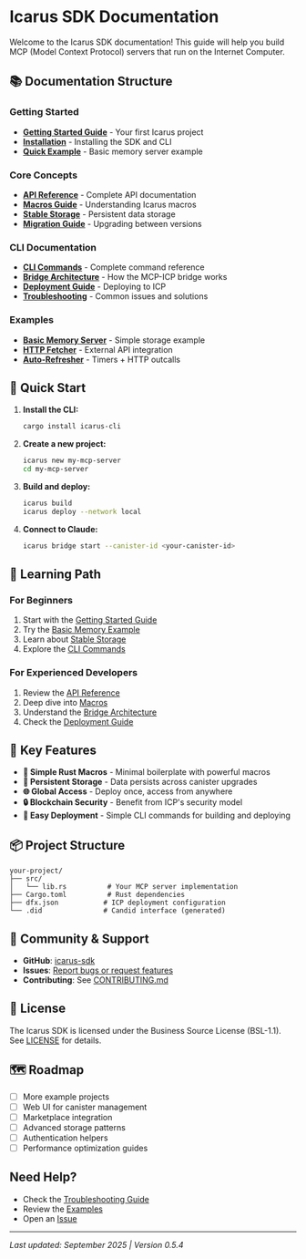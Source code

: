 # Icarus SDK Documentation

Welcome to the Icarus SDK documentation! This guide will help you build MCP (Model Context Protocol) servers that run on the Internet Computer.

## 📚 Documentation Structure

### Getting Started
- **[Getting Started Guide](getting-started.md)** - Your first Icarus project
- **[Installation](../cli/docs/installation.md)** - Installing the SDK and CLI
- **[Quick Example](../examples/basic-memory/)** - Basic memory server example

### Core Concepts
- **[API Reference](api-reference.md)** - Complete API documentation
- **[Macros Guide](macros.md)** - Understanding Icarus macros
- **[Stable Storage](stable-storage.md)** - Persistent data storage
- **[Migration Guide](migration-guide.md)** - Upgrading between versions

### CLI Documentation
- **[CLI Commands](../cli/docs/commands.md)** - Complete command reference
- **[Bridge Architecture](../cli/docs/bridge-architecture.md)** - How the MCP-ICP bridge works
- **[Deployment Guide](../cli/docs/deployment-guide.md)** - Deploying to ICP
- **[Troubleshooting](../cli/docs/troubleshooting.md)** - Common issues and solutions

### Examples
- **[Basic Memory Server](../examples/basic-memory/)** - Simple storage example
- **[HTTP Fetcher](../examples/http-fetcher/)** - External API integration
- **[Auto-Refresher](../examples/auto-refresher/)** - Timers + HTTP outcalls

## 🚀 Quick Start

1. **Install the CLI:**
   ```bash
   cargo install icarus-cli
   ```

2. **Create a new project:**
   ```bash
   icarus new my-mcp-server
   cd my-mcp-server
   ```

3. **Build and deploy:**
   ```bash
   icarus build
   icarus deploy --network local
   ```

4. **Connect to Claude:**
   ```bash
   icarus bridge start --canister-id <your-canister-id>
   ```

## 📖 Learning Path

### For Beginners
1. Start with the [Getting Started Guide](getting-started.md)
2. Try the [Basic Memory Example](../examples/basic-memory/)
3. Learn about [Stable Storage](stable-storage.md)
4. Explore the [CLI Commands](../cli/docs/commands.md)

### For Experienced Developers
1. Review the [API Reference](api-reference.md)
2. Deep dive into [Macros](macros.md)
3. Understand the [Bridge Architecture](../cli/docs/bridge-architecture.md)
4. Check the [Deployment Guide](../cli/docs/deployment-guide.md)

## 🔧 Key Features

- **🔨 Simple Rust Macros** - Minimal boilerplate with powerful macros
- **💾 Persistent Storage** - Data persists across canister upgrades
- **🌐 Global Access** - Deploy once, access from anywhere
- **🔒 Blockchain Security** - Benefit from ICP's security model
- **🚀 Easy Deployment** - Simple CLI commands for building and deploying

## 📦 Project Structure

```
your-project/
├── src/
│   └── lib.rs          # Your MCP server implementation
├── Cargo.toml          # Rust dependencies
├── dfx.json           # ICP deployment configuration
└── .did               # Candid interface (generated)
```

## 🤝 Community & Support

- **GitHub**: [icarus-sdk](https://github.com/galenoshea/icarus-sdk)
- **Issues**: [Report bugs or request features](https://github.com/galenoshea/icarus-sdk/issues)
- **Contributing**: See [CONTRIBUTING.md](../CONTRIBUTING.md)

## 📝 License

The Icarus SDK is licensed under the Business Source License (BSL-1.1). See [LICENSE](../LICENSE) for details.

## 🗺️ Roadmap

- [ ] More example projects
- [ ] Web UI for canister management
- [ ] Marketplace integration
- [ ] Advanced storage patterns
- [ ] Authentication helpers
- [ ] Performance optimization guides

## Need Help?

- Check the [Troubleshooting Guide](../cli/docs/troubleshooting.md)
- Review the [Examples](../examples/)
- Open an [Issue](https://github.com/galenoshea/icarus-sdk/issues)

---

*Last updated: September 2025 | Version 0.5.4*